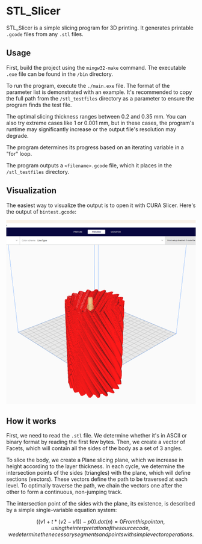 # STL_Slicer

STL_Slicer is a simple slicing program for 3D printing. It generates printable `.gcode` files from any `.stl` files.

## Usage

First, build the project using the `mingw32-make` command. The executable `.exe` file can be found in the `/bin` directory.

To run the program, execute the `./main.exe` file. The format of the parameter list is demonstrated with an example. It's recommended to copy the full path from the `/stl_testfiles` directory as a parameter to ensure the program finds the test file.

The optimal slicing thickness ranges between 0.2 and 0.35 mm. You can also try extreme cases like 1 or 0.001 mm, but in these cases, the program's runtime may significantly increase or the output file's resolution may degrade.

The program determines its progress based on an iterating variable in a "for" loop.

The program outputs a `<filename>.gcode` file, which it places in the `/stl_testfiles` directory.

## Visualization

The easiest way to visualize the output is to open it with CURA Slicer. Here's the output of `bintest.gcode`:

![Alt text](Doxygen/bintest_cura.png)


## How it works

First, we need to read the `.stl` file. We determine whether it's in ASCII or binary format by reading the first few bytes. Then, we create a vector of Facets, which will contain all the sides of the body as a set of 3 angles.

To slice the body, we create a Plane slicing plane, which we increase in height according to the layer thickness. In each cycle, we determine the intersection points of the sides (triangles) with the plane, which will define sections (vectors). These vectors define the path to be traversed at each level. To optimally traverse the path, we chain the vectors one after the other to form a continuous, non-jumping track.

The intersection point of the sides with the plane, its existence, is described by a simple single-variable equation system:

```math
((v1 + t * (v2-v1)) - p0) .dot (n) = 0

From this point on, using the interpretation of the source code, we determine the necessary segments and points with simple vector operations.